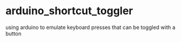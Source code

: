 # arduino_shortcut_toggler
using arduino to emulate keyboard presses that can be toggled with a button
